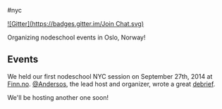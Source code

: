 #nyc

[![Gitter](https://badges.gitter.im/Join Chat.svg)](https://gitter.im/nodeschool/oslo?utm_source=badge&utm_medium=badge&utm_campaign=pr-badge)

Organizing nodeschool events in Oslo, Norway!

## Events

We held our first nodeschool NYC session on September 27th, 2014 at [Finn.no](www.finn.no). [@Andersos](https://twitter.com/Andersos), the lead host and organizer, wrote a great [debrief](https://github.com/nodeschool/discussions/issues/93#issuecomment-36045066).

We'll be hosting another one soon!
